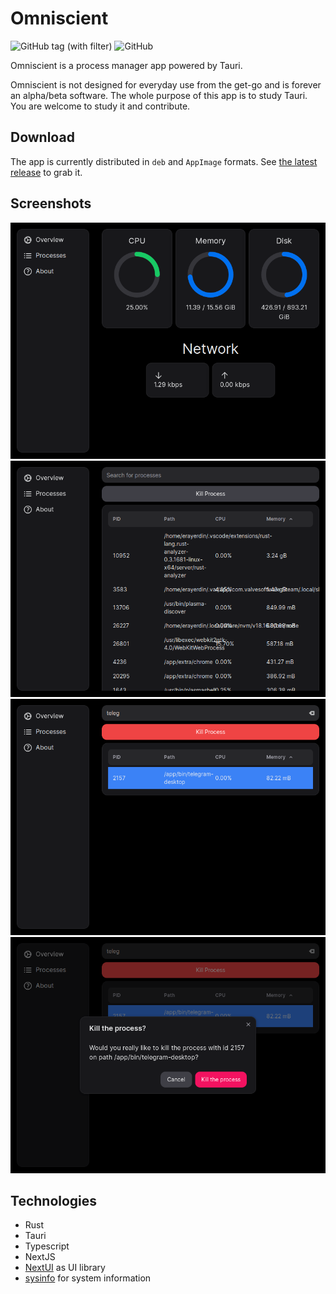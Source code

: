 # Omniscient

![GitHub tag (with filter)](https://img.shields.io/github/v/tag/erayerdin/omniscient)
![GitHub](https://img.shields.io/github/license/erayerdin/omniscient)

Omniscient is a process manager app powered by Tauri.

Omniscient is not designed for everyday use from the get-go and is forever an alpha/beta software. The whole purpose of this app is to study Tauri. You are welcome to study it and contribute.

## Download

The app is currently distributed in `deb` and `AppImage` formats. See [the latest release](https://github.com/erayerdin/omniscient/releases/latest) to grab it.

## Screenshots

![Screenshot 1](assets/brand/ss01.png)
![Screenshot 1](assets/brand/ss02.png)
![Screenshot 1](assets/brand/ss03.png)
![Screenshot 1](assets/brand/ss04.png)

## Technologies

 - Rust
 - Tauri
 - Typescript
 - NextJS
 - [NextUI](https://nextui.org/) as UI library
 - [sysinfo](https://docs.rs/sysinfo/) for system information